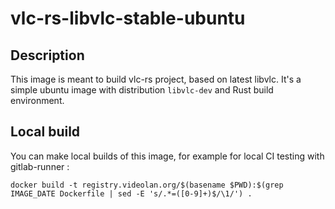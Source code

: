 # vlc-rs-libvlc-stable-ubuntu

## Description

This image is meant to build vlc-rs project, based on latest libvlc.
It's a simple ubuntu image with distribution `libvlc-dev` and Rust build environment.

## Local build

You can make local builds of this image, for example for local CI testing with gitlab-runner :

```
docker build -t registry.videolan.org/$(basename $PWD):$(grep IMAGE_DATE Dockerfile | sed -E 's/.*=([0-9]+)$/\1/') .
```
